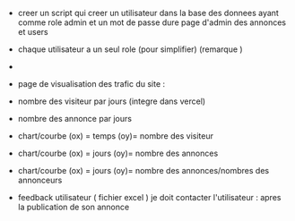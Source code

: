 - creer un script qui creer un utilisateur dans la base des donnees ayant comme role admin et un mot de passe dure
 page d'admin des annonces et users

- chaque utilisateur a un seul role (pour simplifier) (remarque )
-
- page de visualisation des trafic du site :
 - nombre des visiteur par jours (integre dans vercel) 
 - nombre des annonce par jours
 - chart/courbe (ox) = temps (oy)= nombre des visiteur
 - chart/courbe (ox) = jours (oy)= nombre des annonces
 - chart/courbe (ox) = jours (oy)= nombre des annonces/nombres des annonceurs

- feedback utilisateur ( fichier excel )
je doit contacter l'utilisateur :
apres la publication de son annonce 
